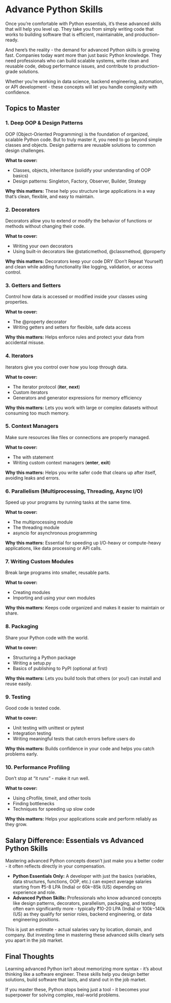 # Advance Python Skills

Once you’re comfortable with Python essentials, it’s these advanced skills that will help you level up. They take you from simply writing code that works to building software that is efficient, maintainable, and production-ready.

And here’s the reality - the demand for advanced Python skills is growing fast. Companies today want more than just basic Python knowledge. They need professionals who can build scalable systems, write clean and reusable code, debug performance issues, and contribute to production-grade solutions.

Whether you’re working in data science, backend engineering, automation, or API development - these concepts will let you handle complexity with confidence.

## Topics to Master

### 1. Deep OOP & Design Patterns
OOP (Object-Oriented Programming) is the foundation of organized, scalable Python code. But to truly master it, you need to go beyond simple classes and objects. Design patterns are reusable solutions to common design challenges.

**What to cover:**
- Classes, objects, inheritance (solidify your understanding of OOP basics)
- Design patterns: Singleton, Factory, Observer, Builder, Strategy

**Why this matters:** These help you structure large applications in a way that’s clean, flexible, and easy to maintain.

### 2. Decorators
Decorators allow you to extend or modify the behavior of functions or methods without changing their code.

**What to cover:**
- Writing your own decorators
- Using built-in decorators like @staticmethod, @classmethod, @property

**Why this matters:** Decorators keep your code DRY (Don’t Repeat Yourself) and clean while adding functionality like logging, validation, or access control.

### 3. Getters and Setters
Control how data is accessed or modified inside your classes using properties.

**What to cover:**
- The @property decorator
- Writing getters and setters for flexible, safe data access

**Why this matters:** Helps enforce rules and protect your data from accidental misuse.

### 4. Iterators
Iterators give you control over how you loop through data.

**What to cover:**
- The iterator protocol (__iter__, __next__)
- Custom iterators
- Generators and generator expressions for memory efficiency

**Why this matters:** Lets you work with large or complex datasets without consuming too much memory.

### 5. Context Managers
Make sure resources like files or connections are properly managed.

**What to cover:**
- The with statement
- Writing custom context managers (__enter__, __exit__)

**Why this matters:** Helps you write safer code that cleans up after itself, avoiding leaks and errors.

### 6. Parallelism (Multiprocessing, Threading, Async I/O)
Speed up your programs by running tasks at the same time.

**What to cover:**
- The multiprocessing module
- The threading module
- asyncio for asynchronous programming

**Why this matters:** Essential for speeding up I/O-heavy or compute-heavy applications, like data processing or API calls.

### 7. Writing Custom Modules
Break large programs into smaller, reusable parts.

**What to cover:**
- Creating modules
- Importing and using your own modules

**Why this matters:** Keeps code organized and makes it easier to maintain or share.

### 8. Packaging
Share your Python code with the world.

**What to cover:**
- Structuring a Python package
- Writing a setup.py
- Basics of publishing to PyPI (optional at first)

**Why this matters:** Lets you build tools that others (or you!) can install and reuse easily.

### 9. Testing
Good code is tested code.

**What to cover:**
- Unit testing with unittest or pytest
- Integration testing
- Writing meaningful tests that catch errors before users do

**Why this matters:** Builds confidence in your code and helps you catch problems early.

### 10. Performance Profiling
Don’t stop at “it runs” - make it run well.

**What to cover:**
- Using cProfile, timeit, and other tools
- Finding bottlenecks
- Techniques for speeding up slow code

**Why this matters:** Helps your applications scale and perform reliably as they grow.

## Salary Difference: Essentials vs Advanced Python Skills

Mastering advanced Python concepts doesn’t just make you a better coder - it often reflects directly in your compensation.

- **Python Essentials Only:** A developer with just the basics (variables, data structures, functions, OOP, etc.) can expect average salaries starting from ₹5-8 LPA (India) or $60k-$85k (US) depending on experience and role.
- **Advanced Python Skills:** Professionals who know advanced concepts like design patterns, decorators, parallelism, packaging, and testing often earn significantly more - typically ₹10-20 LPA (India) or $100k-$140k (US) as they qualify for senior roles, backend engineering, or data engineering positions.

This is just an estimate - actual salaries vary by location, domain, and company. But investing time in mastering these advanced skills clearly sets you apart in the job market.

## Final Thoughts

Learning advanced Python isn’t about memorizing more syntax - it’s about thinking like a software engineer. These skills help you design better solutions, build software that lasts, and stand out in the job market.

If you master these, Python stops being just a tool - it becomes your superpower for solving complex, real-world problems.
